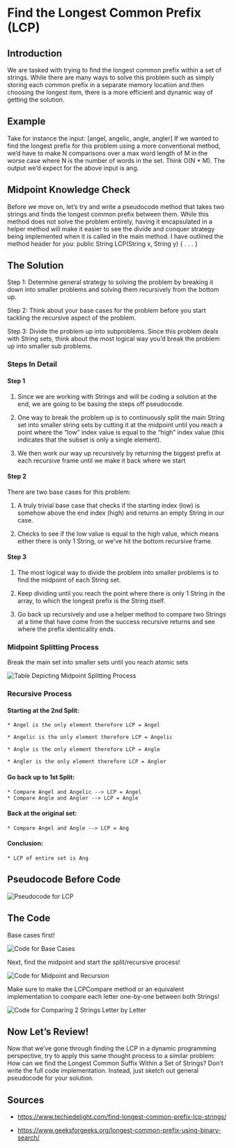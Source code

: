 # Find the Longest Common Prefix (LCP)
## Introduction
We are tasked with trying to find the longest common prefix within a set of strings. While there are many ways to solve this problem such as simply storing each common prefix in a separate memory location and then choosing the longest item, there is a more efficient and dynamic way of getting the solution. 
## Example
Take for instance the input: [angel, angelic, angle, angler] 
If we wanted to find the longest prefix for this problem using a more conventional method, we’d have to make N comparisons over a max word length of M in the worse case where N is the number of words in the set. Think O(N * M).
The output we’d expect for the above input is ang. 
## Midpoint Knowledge Check
Before we move on, let’s try and write a pseudocode method that takes two strings and finds the longest common prefix between them. While this method does not solve the problem entirely, having it encapsulated in a helper method will make it easier to see the divide and conquer strategy being implemented when it is called in the main method. I have outlined the method header for you:
public String LCP(String x, String y) {
. . .
}
## The Solution
Step 1: Determine general strategy to solving the problem by breaking it down into smaller problems and solving them recursively from the bottom up.

Step 2: Think about your base cases for the problem before you start tackling the recursive aspect of the problem. 

Step 3: Divide the problem up into subproblems. Since this problem deals with String sets, think about the most logical way you’d break the problem up into smaller sub problems. 

### Steps In Detail

#### Step 1

1)	Since we are working with Strings and will be coding a solution at the end, we are going to be basing the steps off pseudocode. 

2)	One way to break the problem up is to continuously split the main String set into smaller string sets by cutting it at the midpoint until you reach a point where the “low” index value is equal to the “high” index value (this indicates that the subset is only a single element). 

3)	We then work our way up recursively by returning the biggest prefix at each recursive frame until we make it back where we start
#### Step 2

There are two base cases for this problem:

1)	A truly trivial base case that checks if the starting index (low) is somehow above the end index (high) and returns an empty String in our case.

2)	Checks to see if the low value is equal to the high value, which means either there is only 1 String, or we’ve hit the bottom recursive frame.

#### Step 3

1)	The most logical way to divide the problem into smaller problems is to find the midpoint of each String set.

2)	Keep dividing until you reach the point where there is only 1 String in the array, to which the longest prefix is the String itself.

3)	Go back up recursively and use a helper method to compare two Strings at a time that have come from the success recursive returns and see where the prefix identicality ends. 


### Midpoint Splitting Process

Break the main set into smaller sets until you reach atomic sets

![Table Depicting Midpoint Splitting Process][table1]

[table1]: https://github.com/loadingthecode/InterviewQuestionGuide/blob/master/Recursion_and_Divide-and-Conquer/table1.PNG

### Recursive Process

#### Starting at the 2nd Split:

	* Angel is the only element therefore LCP = Angel

	* Angelic is the only element therefore LCP = Angelic
  
	* Angle is the only element therefore LCP = Angle
  
	* Angler is the only element therefore LCP = Angler

#### Go back up to 1st Split:
	* Compare Angel and Angelic --> LCP = Angel
	* Compare Angle and Angler --> LCP = Angle
#### Back at the original set:
	* Compare Angel and Angle --> LCP = Ang
#### Conclusion:

	* LCP of entire set is Ang
	
## Pseudocode Before Code

![Pseudocode for LCP][pseudocode]

[pseudocode]: https://github.com/loadingthecode/InterviewQuestionGuide/blob/master/Recursion_and_Divide-and-Conquer/pseudocode.PNG


## The Code
Base cases first!

![Code for Base Cases][code1]

[code1]: https://github.com/loadingthecode/InterviewQuestionGuide/blob/master/Recursion_and_Divide-and-Conquer/1.png

Next, find the midpoint and start the split/recursive process!

![Code for Midpoint and Recursion][code2]

[code2]: https://github.com/loadingthecode/InterviewQuestionGuide/blob/master/Recursion_and_Divide-and-Conquer/2.png

Make sure to make the LCPCompare method or an equivalent implementation to compare each letter one-by-one between both Strings!

![Code for Comparing 2 Strings Letter by Letter][code3]

[code3]: https://github.com/loadingthecode/InterviewQuestionGuide/blob/master/Recursion_and_Divide-and-Conquer/3.png

## Now Let’s Review!
Now that we’ve gone through finding the LCP in a dynamic programming perspective, try to apply this same thought process to a similar problem:
How can we find the Longest Common Suffix Within a Set of Strings?
Don’t write the full code implementation. Instead, just sketch out general pseudocode for your solution.

## Sources

*	https://www.techiedelight.com/find-longest-common-prefix-lcp-strings/

*	https://www.geeksforgeeks.org/longest-common-prefix-using-binary-search/
